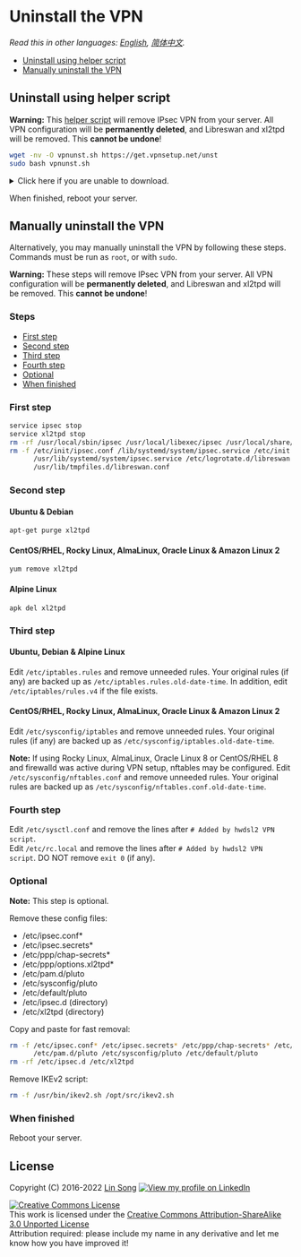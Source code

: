 # Uninstall the VPN

*Read this in other languages: [English](uninstall.md), [简体中文](uninstall-zh.md).*

* [Uninstall using helper script](#uninstall-using-helper-script)
* [Manually uninstall the VPN](#manually-uninstall-the-vpn)

## Uninstall using helper script

**Warning:** This [helper script](../extras/vpnuninstall.sh) will remove IPsec VPN from your server. All VPN configuration will be **permanently deleted**, and Libreswan and xl2tpd will be removed. This **cannot be undone**!

```bash
wget -nv -O vpnunst.sh https://get.vpnsetup.net/unst
sudo bash vpnunst.sh
```

<details>
<summary>
Click here if you are unable to download.
</summary>

If you are unable to download, click [here](https://github.com/hwdsl2/setup-ipsec-vpn/raw/master/extras/vpnuninstall.sh) to view the script. Press `Ctrl/Cmd+A` to select all, `Ctrl/Cmd+C` to copy, then paste into your favorite editor.
</details>

When finished, reboot your server.

## Manually uninstall the VPN

Alternatively, you may manually uninstall the VPN by following these steps. Commands must be run as `root`, or with `sudo`.

**Warning:** These steps will remove IPsec VPN from your server. All VPN configuration will be **permanently deleted**, and Libreswan and xl2tpd will be removed. This **cannot be undone**!

### Steps

* [First step](#first-step)
* [Second step](#second-step)
* [Third step](#third-step)
* [Fourth step](#fourth-step)
* [Optional](#optional)
* [When finished](#when-finished)

### First step

```bash
service ipsec stop
service xl2tpd stop
rm -rf /usr/local/sbin/ipsec /usr/local/libexec/ipsec /usr/local/share/doc/libreswan
rm -f /etc/init/ipsec.conf /lib/systemd/system/ipsec.service /etc/init.d/ipsec \
      /usr/lib/systemd/system/ipsec.service /etc/logrotate.d/libreswan \
      /usr/lib/tmpfiles.d/libreswan.conf
```

### Second step

#### Ubuntu & Debian

`apt-get purge xl2tpd`

#### CentOS/RHEL, Rocky Linux, AlmaLinux, Oracle Linux & Amazon Linux 2

`yum remove xl2tpd`

#### Alpine Linux

`apk del xl2tpd`

### Third step

#### Ubuntu, Debian & Alpine Linux

Edit `/etc/iptables.rules` and remove unneeded rules. Your original rules (if any) are backed up as `/etc/iptables.rules.old-date-time`. In addition, edit `/etc/iptables/rules.v4` if the file exists.   

#### CentOS/RHEL, Rocky Linux, AlmaLinux, Oracle Linux & Amazon Linux 2

Edit `/etc/sysconfig/iptables` and remove unneeded rules. Your original rules (if any) are backed up as `/etc/sysconfig/iptables.old-date-time`.

**Note:** If using Rocky Linux, AlmaLinux, Oracle Linux 8 or CentOS/RHEL 8 and firewalld was active during VPN setup, nftables may be configured. Edit `/etc/sysconfig/nftables.conf` and remove unneeded rules. Your original rules are backed up as `/etc/sysconfig/nftables.conf.old-date-time`.

### Fourth step

Edit `/etc/sysctl.conf` and remove the lines after `# Added by hwdsl2 VPN script`.   
Edit `/etc/rc.local` and remove the lines after `# Added by hwdsl2 VPN script`. DO NOT remove `exit 0` (if any).

### Optional

**Note:** This step is optional.

Remove these config files:

* /etc/ipsec.conf*
* /etc/ipsec.secrets*
* /etc/ppp/chap-secrets*
* /etc/ppp/options.xl2tpd*
* /etc/pam.d/pluto
* /etc/sysconfig/pluto
* /etc/default/pluto
* /etc/ipsec.d (directory)
* /etc/xl2tpd (directory)

Copy and paste for fast removal:

```bash
rm -f /etc/ipsec.conf* /etc/ipsec.secrets* /etc/ppp/chap-secrets* /etc/ppp/options.xl2tpd* \
      /etc/pam.d/pluto /etc/sysconfig/pluto /etc/default/pluto
rm -rf /etc/ipsec.d /etc/xl2tpd
```

Remove IKEv2 script:

```bash
rm -f /usr/bin/ikev2.sh /opt/src/ikev2.sh
```

### When finished

Reboot your server.

## License

Copyright (C) 2016-2022 [Lin Song](https://github.com/hwdsl2) [![View my profile on LinkedIn](https://static.licdn.com/scds/common/u/img/webpromo/btn_viewmy_160x25.png)](https://www.linkedin.com/in/linsongui)   

[![Creative Commons License](https://i.creativecommons.org/l/by-sa/3.0/88x31.png)](http://creativecommons.org/licenses/by-sa/3.0/)   
This work is licensed under the [Creative Commons Attribution-ShareAlike 3.0 Unported License](http://creativecommons.org/licenses/by-sa/3.0/)  
Attribution required: please include my name in any derivative and let me know how you have improved it!
